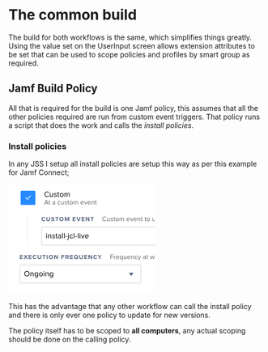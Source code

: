 
# The common build #

The build for both workflows is the same, which simplifies things greatly. Using the value set on the UserInput screen allows extension attributes to be set that can be used to scope policies and profiles by smart group as required.


## Jamf Build Policy ##
All that is required for the build is one Jamf policy, this assumes that all the other policies required are run from custom event triggers.
That policy runs a script that does the work and calls the *install policies*.

### Install policies ###
In any JSS I setup all install policies are setup this way as per this example for Jamf Connect;

![Install Policy](https://github.com/PhantomPhixer/JNUC-2019/blob/master/images/policy-1.png)

This has the advantage that any other workflow can call the install policy and there is only ever one policy to update for new versions.

The policy itself has to be scoped to **all computers**, any actual scoping should be done on the calling policy.



